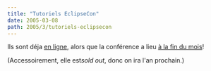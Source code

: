 ```yaml
---
title: "Tutoriels EclipseCon"
date: 2005-03-08
path: 2005/3/tutoriels-eclipsecon
---
```


Ils sont déja <a href="http://www.eclipsecon.org/tutorials.php">en ligne</a>, 
alors que la conf&#233;rence a lieu <a href="http://www.eclipsecon.org/">&#224; la fin du mois</a>!

(Accessoirement, elle est<em>sold out</em>, donc on ira l'an 
prochain.) 

